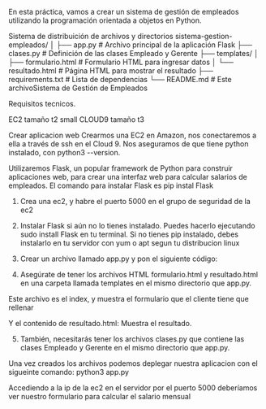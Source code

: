 En esta práctica, vamos a crear un sistema de gestión de empleados utilizando la programación orientada a objetos en Python.


Sistema de distribuición de archivos y directorios
sistema-gestion-empleados/
│
├── app.py                  # Archivo principal de la aplicación Flask
├── clases.py               # Definición de las clases Empleado y Gerente
├── templates/
│   ├── formulario.html     # Formulario HTML para ingresar datos
│   └── resultado.html      # Página HTML para mostrar el resultado
├── requirements.txt        # Lista de dependencias
└── README.md               # Este archivoSistema de Gestión de Empleados


Requisitos tecnicos.

EC2 tamaño t2 small
CLOUD9 tamaño t3


Crear aplicacion web
Crearmos una EC2 en Amazon, nos conectaremos a ella a través de ssh en el Cloud 9.
Nos aseguramos de que tiene python instalado, con python3 --version.

Utilizaremos Flask, un popular framework de Python para construir aplicaciones web, para crear una interfaz web para calcular salarios de empleados. 
El comando para instalar Flask es pip instal Flask

1.	Crea una ec2, y habre el puerto 5000 en el grupo de seguridad de la ec2

2.	Instalar Flask si aún no lo tienes instalado. Puedes hacerlo ejecutando sudo install Flask  en tu terminal. Si no tienes pip instalado, debes instalarlo en tu servidor con yum o apt segun tu distribucion linux

3.	Crear un archivo llamado app.py y pon el siguiente código:

4.	Asegúrate de tener los archivos HTML formulario.html y resultado.html en una carpeta llamada templates en el mismo directorio que app.py.

Este archivo es el index, y muestra el formulario que el cliente tiene que rellenar

Y el contenido de resultado.html:
Muestra el resultado.


5.	También, necesitarás tener los archivos clases.py que contiene las clases Empleado y Gerente en el mismo directorio que app.py.


Una vez creados los archivos podemos deplegar nuestra aplicacion con el sigueinte comando:
python3 app.py

Accediendo a la ip de la ec2 en el servidor por el puerto 5000 deberíamos ver nuestro formulario para calcular el salario mensual



